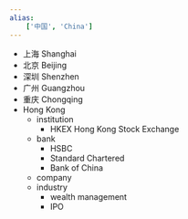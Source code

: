 ```yaml
---
alias:
    ['中国', 'China']
---
```

- 上海 Shanghai
- 北京 Beijing
- 深圳 Shenzhen
- 广州 Guangzhou
- 重庆 Chongqing
- Hong Kong
    - institution
        - HKEX Hong Kong Stock Exchange
    - bank
        - HSBC
        - Standard Chartered
        - Bank of China
    - company
    - industry
        - wealth management
        - IPO